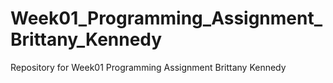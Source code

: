 # Week01_Programming_Assignment_Brittany_Kennedy
Repository for Week01 Programming Assignment Brittany Kennedy
